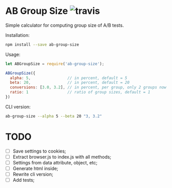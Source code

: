 # AB Group Size ![travis](https://travis-ci.org/fliptheweb/ab-group-size.svg)
Simple calculator for computing group size of A/B tests.

Installation:
```sh
npm install --save ab-group-size
```

Usage:
```js
let ABGroupSize = require('ab-group-size');

ABGroupSize({
  alpha: 5,                // in percent, default = 5
  beta: 20,                // in percent, default = 20
  conversions: [3.0, 3.2], // in percent, per group, only 2 groups now
  ratio: 1                 // ratio of group sizes, default = 1
})
```

CLI version:
```sh
ab-group-size --alpha 5 --beta 20 "3, 3.2"
```

# TODO
- [ ] Save settings to cookies;
- [ ] Extract browser.js to index.js with all methods;
- [ ] Settings from data attribute, object, etc;
- [ ] Generate html inside;
- [ ] Rewrite cli version;
- [ ] Add tests;
